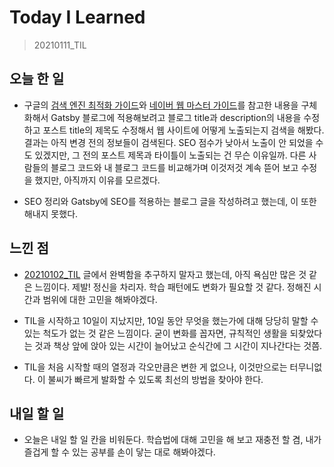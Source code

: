 # Today I Learned

> 20210111_TIL <br>

## 오늘 한 일

- 구글의 [검색 엔진 최적화 가이드](https://developers.google.com/search/docs/beginner/seo-starter-guide?hl=ko)와 [네이버 웹 마스터 가이드](https://searchadvisor.naver.com/guide/seo-basic-intro)를 참고한 내용을 구체화해서 Gatsby 블로그에 적용해보려고 블로그 title과 description의 내용을 수정하고 포스트 title의 제목도 수정해서 웹 사이트에 어떻게 노출되는지 검색을 해봤다. 결과는 아직 변경 전의 정보들이 검색된다. SEO 점수가 낮아서 노출이 안 되었을 수도 있겠지만, 그 전의 포스트 제목과 타이틀이 노출되는 건 무슨 이유일까. 다른 사람들의 블로그 코드와 내 블로그 코드를 비교해가며 이것저것 계속 뜯어 보고 수정을 했지만, 아직까지 이유를 모르겠다.

- SEO 정리와 Gatsby에 SEO를 적용하는 블로그 글을 작성하려고 했는데, 이 또한 해내지 못했다.

## 느낀 점

- [20210102_TIL](<https://github.com/hyuns619/TIL/blob/master/TIL%20(Today%20I%20Learned)/210102_TIL.md>) 글에서 완벽함을 추구하지 말자고 했는데, 아직 욕심만 많은 것 같은 느낌이다. 제발! 정신을 차리자. 학습 패턴에도 변화가 필요할 것 같다. 정해진 시간과 범위에 대한 고민을 해봐야겠다.
- TIL을 시작하고 10일이 지났지만, 10일 동안 무엇을 했는가에 대해 당당히 말할 수 있는 척도가 없는 것 같은 느낌이다. 굳이 변화를 꼽자면, 규칙적인 생활을 되찾았다는 것과 책상 앞에 앉아 있는 시간이 늘어났고 순식간에 그 시간이 지나간다는 것쯤.

- TIL을 처음 시작할 때의 열정과 각오만큼은 변한 게 없으나, 이것만으로는 터무니없다. 이 불씨가 빠르게 발화할 수 있도록 최선의 방법을 찾아야 한다.

## 내일 할 일

- 오늘은 내일 할 일 칸을 비워둔다. 학습법에 대해 고민을 해 보고 재충전 할 겸, 내가 즐겁게 할 수 있는 공부를 손이 닿는 대로 해봐야겠다.
